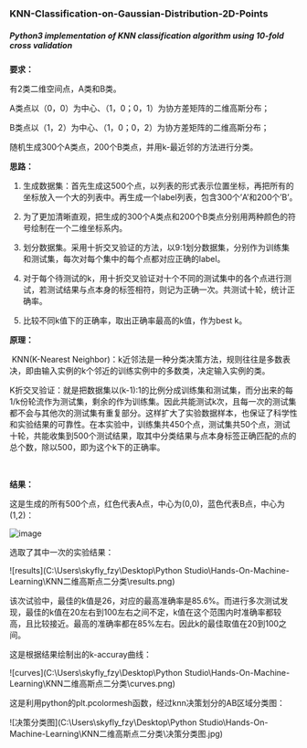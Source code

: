 ### KNN-Classification-on-Gaussian-Distribution-2D-Points

##### Python3 implementation of KNN classification algorithm using 10-fold cross validation

**要求：**

有2类二维空间点，A类和B类。

A类点以（0，0）为中心、（1，0；0，1）为协方差矩阵的二维高斯分布；

B类点以（1，2）为中心、（1，0；0，2）为协方差矩阵的二维高斯分布；

随机生成300个A类点，200个B类点，并用k-最近邻的方法进行分类。

 

**思路：**

1. 生成数据集：首先生成这500个点，以列表的形式表示位置坐标，再把所有的坐标放入一个大的列表中。再生成一个label列表，包含300个’A’和200个’B’。

2. 为了更加清晰直观，把生成的300个A类点和200个B类点分别用两种颜色的符号绘制在一个二维坐标系内。

3. 划分数据集。采用十折交叉验证的方法，以9:1划分数据集，分别作为训练集和测试集，每次对每个集中的每个点都对应正确的label。

4. 对于每个待测试的k，用十折交叉验证对十个不同的测试集中的各个点进行测试，若测试结果与点本身的标签相符，则记为正确一次。共测试十轮，统计正确率。

5. 比较不同k值下的正确率，取出正确率最高的k值，作为best k。

**原理：**

​		KNN(K-Nearest Neighbor)：k近邻法是一种分类决策方法，规则往往是多数表决，即由输入实例的k个邻近的训练实例中的多数类，决定输入实例的类。

​        K折交叉验证：就是把数据集以(k-1):1的比例分成训练集和测试集，而分出来的每1/k份轮流作为测试集，剩余的作为训练集。因此共能测试k次，且每一次的测试集都不会与其他次的测试集有重复部分。这样扩大了实验数据样本，也保证了科学性和实验结果的可靠性。在本实验中，训练集共450个点，测试集共50个点，测试十轮，共能收集到500个测试结果，取其中分类结果与点本身标签正确匹配的点的总个数，除以500，即为这个k下的正确率。

​        

**结果：**

这是生成的所有500个点，红色代表A点，中心为(0,0)，蓝色代表B点，中心为(1,2)：

![image](https://github.com/RainFZY/Hands-On-Machine-Learning/blob/master/KNN二维高斯点二分类/ab_distribution.jpg)

选取了其中一次的实验结果：

![results](C:\Users\skyfly_fzy\Desktop\Python Studio\Hands-On-Machine-Learning\KNN二维高斯点二分类\results.png)

该次试验中，最佳的k值是26，对应的最高准确率是85.6%。而进行多次测试发现，最佳的k值在20左右到100左右之间不定，k值在这个范围内时准确率都较高，且比较接近。最高的准确率都在85%左右。因此k的最佳取值在20到100之间。

这是根据结果绘制出的k-accuray曲线：

![curves](C:\Users\skyfly_fzy\Desktop\Python Studio\Hands-On-Machine-Learning\KNN二维高斯点二分类\curves.png)

这是利用python的plt.pcolormesh函数，经过knn决策划分的AB区域分类图：

![决策分类图](C:\Users\skyfly_fzy\Desktop\Python Studio\Hands-On-Machine-Learning\KNN二维高斯点二分类\决策分类图.jpg)